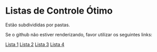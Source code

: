 # Listas de Controle Ótimo

Estão subdivididas por pastas.

Se o github não estiver renderizando, favor utilizar os seguintes links:

[Lista 1](https://nbviewer.jupyter.org/github/laelnasan/listas_controle_otimo/blob/master/Lista_01/lista_1.ipynb)
[Lista 2](https://nbviewer.jupyter.org/github/laelnasan/listas_controle_otimo/blob/master/Lista_02/Lista_2.ipynb)
[Lista 3](https://nbviewer.jupyter.org/github/laelnasan/listas_controle_otimo/blob/master/Lista_03/Lista_3.ipynb)
[Lista 4](https://nbviewer.jupyter.org/github/laelnasan/listas_controle_otimo/blob/master/Lista_04/Lista_4.ipynb)
